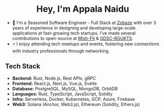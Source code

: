 <h1 align='center'> Hey, I'm Appala Naidu </h1>

- 🔭 I'm a Seasoned Software Engineer - Full Stack at [Zobaze](https://zobaze.com) with over 3 years of experience in designing and developing large-scale applications at fast-growing tech startups. I've made several contributions to open-source at [Mish-Fit](https://github.com/mish-fit) & [GDSC-RGUKTS](https://github.com/gdsc-rgukts).
- ⚡ I enjoy attending tech meetups and events, fostering new connections with industry professionals through networking.

## Tech Stack

- **Backend:** Rust, Node.js, Rest APIs, gRPC
- **Frontend:** React.js, Next.js, Vue.js, Svelte
- **Database:** PostgreSQL, MySQL, MongoDB, OrbitDB
- **Languages:** Rust, TypeScript, JavaScript, Solidty
- **Infra:** Serverless, Docker, Kubernetes, GCP, Azure, Firebase
- **Web3:** Solana (Anchor, Web3.js), Ethereum (Solidity, Ethers.js)
